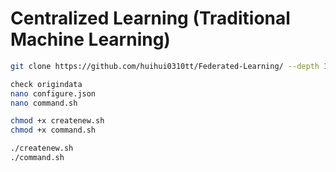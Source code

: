 # Centralized Learning (Traditional Machine Learning)


``` bash
git clone https://github.com/huihui0310tt/Federated-Learning/ --depth 1 --branch main --single-branch Centralized-Learning
```



``` bash
check origindata
nano configure.json
nano command.sh

chmod +x createnew.sh
chmod +x command.sh

./createnew.sh
./command.sh
```

